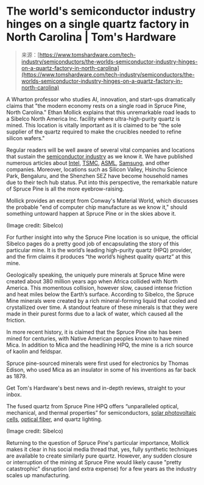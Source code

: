 <!--yml
category: 未分类
date: 2024-05-29 12:39:44
-->

# The world's semiconductor industry hinges on a single quartz factory in North Carolina | Tom's Hardware

> 来源：[https://www.tomshardware.com/tech-industry/semiconductors/the-worlds-semiconductor-industry-hinges-on-a-quartz-factory-in-north-carolina](https://www.tomshardware.com/tech-industry/semiconductors/the-worlds-semiconductor-industry-hinges-on-a-quartz-factory-in-north-carolina)

A Wharton professor who studies AI, innovation, and start-ups dramatically claims that "the modern economy rests on a single road in Spruce Pine, North Carolina." Ethan Mollick explains that this unremarkable road leads to a Sibelco North America Inc. facility where ultra-high-purity quartz is mined. This location is vitally important as it is claimed to be "the sole supplier of the quartz required to make the crucibles needed to refine silicon wafers."

Regular readers will be well aware of several vital companies and locations that sustain the [semiconductor industry](https://www.tomshardware.com/news/industry-study-details-semiconductor-industry-globalization-problem) as we know it. We have published numerous articles about [Intel](https://www.tomshardware.com/tech-industry/semiconductors/intel-pushes-launch-date-of-ohio-fab-from-2025-to-2027-or-2028-state-politicians-remain-enthusiastic-about-progress), [TSMC](https://www.tomshardware.com/news/tsmc-reveals-2nm-fabrication-process), [ASML](https://www.tomshardware.com/tech-industry/manufacturing/asml-may-be-looking-to-leave-the-netherlands-but-the-dutch-government-is-desperate-to-keep-it-there), [Samsung](https://www.tomshardware.com/tech-industry/artificial-intelligence/samsung-to-launch-ai-chips-to-challenge-nvidia-others-mach-1-chips-to-launch-in-early-2025), and other companies. Moreover, locations such as Silicon Valley, Hsinchu Science Park, Bengaluru, and the Shenzhen SEZ have become household names due to their tech hub status. Put into this perspective, the remarkable nature of Spruce Pine is all the more eyebrow-raising.

Mollick provides an excerpt from Conway's Material World, which discusses the probable "end of computer chip manufacture as we know it," should something untoward happen at Spruce Pine or in the skies above it.

(Image credit: Sibelco)

For further insight into why the Spruce Pine location is so unique, the official Sibelco pages do a pretty good job of encapsulating the story of this particular mine. It is the world’s leading high-purity quartz (HPQ) provider, and the firm claims it produces “the world’s highest quality quartz” at this mine.

Geologically speaking, the uniquely pure minerals at Spruce Mine were created about 380 million years ago when Africa collided with North America. This momentous collision, however slow, caused intense friction and heat miles below the Earth’s surface. According to Sibelco, the Spruce Mine minerals were created by a rich mineral-forming liquid that cooled and crystallized over time. A standout feature of these minerals is that they were made in their purest forms due to a lack of water, which caused all the friction.

In more recent history, it is claimed that the Spruce Pine site has been mined for centuries, with Native American peoples known to have mined Mica. In addition to Mica and the headlining HPQ, the mine is a rich source of kaolin and feldspar.

Spruce pine-sourced minerals were first used for electronics by Thomas Edison, who used Mica as an insulator in some of his inventions as far back as 1879.

Get Tom's Hardware's best news and in-depth reviews, straight to your inbox.

The fused quartz from Spruce Pine HPQ offers “unparalleled optical, mechanical, and thermal properties” for semiconductors, [solar photovoltaic cells](https://www.tomshardware.com/reviews/technical-foundations-diy-solar-powered-pc,1680.html), [optical fiber](https://www.tomshardware.com/tech-industry/manufacturing/japanese-institute-breaks-optical-fiber-speed-record-with-229-petabits-per-second-1000-times-faster-than-existing-cables), and quartz lighting.

(Image credit: Sibelco)

Returning to the question of Spruce Pine's particular importance, Mollick makes it clear in his social media thread that, yes, fully synthetic techniques are available to create similarly pure quartz. However, any sudden closure or interruption of the mining at Spruce Pine would likely cause "pretty catastrophic" disruption (and extra expense) for a few years as the industry scales up manufacturing.